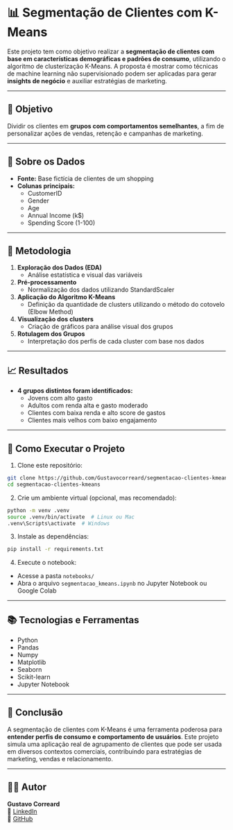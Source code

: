 
# 📊 Segmentação de Clientes com K-Means

Este projeto tem como objetivo realizar a **segmentação de clientes com base em características demográficas e padrões de consumo**, utilizando o algoritmo de clusterização K-Means. A proposta é mostrar como técnicas de machine learning não supervisionado podem ser aplicadas para gerar **insights de negócio** e auxiliar estratégias de marketing.

---

## 🎯 Objetivo

Dividir os clientes em **grupos com comportamentos semelhantes**, a fim de personalizar ações de vendas, retenção e campanhas de marketing.

---

## 🧩 Sobre os Dados

- **Fonte:** Base fictícia de clientes de um shopping
- **Colunas principais:**
  - CustomerID
  - Gender
  - Age
  - Annual Income (k$)
  - Spending Score (1-100)

---

## 🧠 Metodologia

1. **Exploração dos Dados (EDA)**
   - Análise estatística e visual das variáveis
2. **Pré-processamento**
   - Normalização dos dados utilizando StandardScaler
3. **Aplicação do Algoritmo K-Means**
   - Definição da quantidade de clusters utilizando o método do cotovelo (Elbow Method)
4. **Visualização dos clusters**
   - Criação de gráficos para análise visual dos grupos
5. **Rotulagem dos Grupos**
   - Interpretação dos perfis de cada cluster com base nos dados

---

## 📈 Resultados

- **4 grupos distintos foram identificados:**
  - Jovens com alto gasto
  - Adultos com renda alta e gasto moderado
  - Clientes com baixa renda e alto score de gastos
  - Clientes mais velhos com baixo engajamento

---

## 🚀 Como Executar o Projeto

1. Clone este repositório:
```bash
git clone https://github.com/Gustavocorreard/segmentacao-clientes-kmeans.git
cd segmentacao-clientes-kmeans
```

2. Crie um ambiente virtual (opcional, mas recomendado):
```bash
python -m venv .venv
source .venv/bin/activate  # Linux ou Mac
.venv\Scripts\activate  # Windows
```

3. Instale as dependências:
```bash
pip install -r requirements.txt
```

4. Execute o notebook:
- Acesse a pasta `notebooks/`
- Abra o arquivo `segmentacao_kmeans.ipynb` no Jupyter Notebook ou Google Colab

---

## 📚 Tecnologias e Ferramentas

- Python
- Pandas
- Numpy
- Matplotlib
- Seaborn
- Scikit-learn
- Jupyter Notebook

---

## 📌 Conclusão

A segmentação de clientes com K-Means é uma ferramenta poderosa para **entender perfis de consumo e comportamento de usuários**. Este projeto simula uma aplicação real de agrupamento de clientes que pode ser usada em diversos contextos comerciais, contribuindo para estratégias de marketing, vendas e relacionamento.

---

## 👨‍💻 Autor

**Gustavo Correard**  
🔗 [LinkedIn](https://www.linkedin.com/in/gustavocorreard/)  
🔗 [GitHub](https://github.com/Gustavocorreard)
